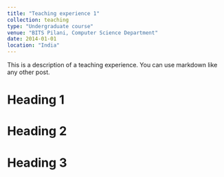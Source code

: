 ```yaml
---
title: "Teaching experience 1"
collection: teaching
type: "Undergraduate course"
venue: "BITS Pilani, Computer Science Department"
date: 2014-01-01
location: "India"
---
```


This is a description of a teaching experience. You can use markdown like any other post.

Heading 1
======

Heading 2
======

Heading 3
======
